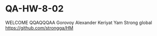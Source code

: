 # QA-HW-8-02
WELCOME
QQAQQQAA
Gorovoy Alexander Keriyat Yam Strong global
https://github.com/strongga/HM